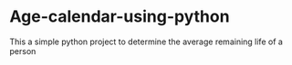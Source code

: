 # Age-calendar-using-python
This a simple python project to determine the average remaining life of a person
